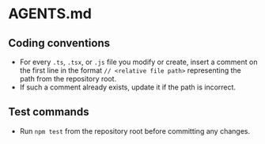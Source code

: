 # AGENTS.md

## Coding conventions
- For every `.ts`, `.tsx`, or `.js` file you modify or create, insert a comment on the first line in the format `// <relative file path>` representing the path from the repository root.
- If such a comment already exists, update it if the path is incorrect.

## Test commands
- Run `npm test` from the repository root before committing any changes.
